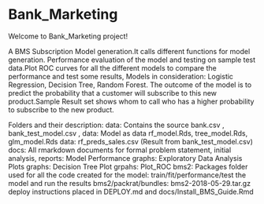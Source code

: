 # Bank_Marketing

Welcome to Bank_Marketing project!

A BMS Subscription Model generation.It calls different functions for model generation.
Performance evaluation of the model and testing on sample test data.Plot ROC curves 
for all the different models to compare the performance and test some results,
Models in consideration: Logistic Regression, Decision Tree, Random Forest.
The outcome of the model is to predict the probability that a customer will subscribe
to this new product.Sample Result set shows whom to call who has a higher probability
to subscribe to the new product.

Folders and their description:
data: Contains the source bank.csv , bank_test_model.csv , 
data: Model as data rf_model.Rds, tree_model.Rds, glm_model.Rds
data: rf_preds_sales.csv (Result from bank_test_model.csv)
docs: All rmarkdown documents for formal problem statement, initial analysis, 
reports: Model Performance 
graphs: Exploratory Data Analysis Plots
graphs: Decision Tree Plot
grpahs: Plot_ROC
bms2: Packages folder used for all the code created for the model: train/fit/performance/test the model and run the results
bms2/packrat/bundles: bms2-2018-05-29.tar.gz
deploy instructions placed in DEPLOY.md and docs/Install_BMS_Guide.Rmd

